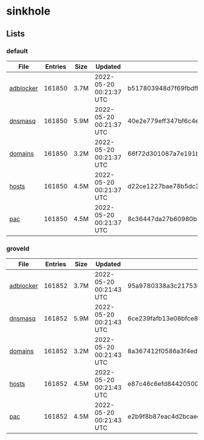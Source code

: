 # sinkhole

## Lists

### default

|File|Entries|Size|Updated|Hash|
|-|-|-|-|-|
|[adblocker](https://raw.githubusercontent.com/groveld/sinkhole/lists/default/adblocker.txt)|161850|3.7M|2022-05-20 00:21:37 UTC|b517803948d7f69fbdff18ecda8245ed8519a84faeeb30386f9fd89aa00da45f|
|[dnsmasq](https://raw.githubusercontent.com/groveld/sinkhole/lists/default/dnsmasq.txt)|161850|5.9M|2022-05-20 00:21:37 UTC|40e2e779eff347bf6c4ed42112825574fd72aee6aad9de4f9b815964d0673147|
|[domains](https://raw.githubusercontent.com/groveld/sinkhole/lists/default/domains.txt)|161850|3.2M|2022-05-20 00:21:37 UTC|66f72d301087a7e191bfe6503bb87335902b725509646c884d8867db66f8ffe7|
|[hosts](https://raw.githubusercontent.com/groveld/sinkhole/lists/default/hosts.txt)|161850|4.5M|2022-05-20 00:21:37 UTC|d22ce1227bae78b5dc32f1332ccbe35ea0cebcbe535750eead47c76c37522022|
|[pac](https://raw.githubusercontent.com/groveld/sinkhole/lists/default/pac.txt)|161850|4.5M|2022-05-20 00:21:37 UTC|8c36447da27b60980b31d353977fee1646afde52dd033967d023e0b9c3a24488|

### groveld

|File|Entries|Size|Updated|Hash|
|-|-|-|-|-|
|[adblocker](https://raw.githubusercontent.com/groveld/sinkhole/lists/groveld/adblocker.txt)|161852|3.7M|2022-05-20 00:21:43 UTC|95a9780338a3c2175300f8714f58feba01493e26e0338db9c667e1dce31449ab|
|[dnsmasq](https://raw.githubusercontent.com/groveld/sinkhole/lists/groveld/dnsmasq.txt)|161852|5.9M|2022-05-20 00:21:43 UTC|6ce239fafb13e08bfce87e264a286a10f76c866aa380e4590f6aafd452c6f1b7|
|[domains](https://raw.githubusercontent.com/groveld/sinkhole/lists/groveld/domains.txt)|161852|3.2M|2022-05-20 00:21:43 UTC|8a367412f0586a3f4edbb6e793f8e45d57bb867b69ab34e9fb0c3f7cf04e6ffc|
|[hosts](https://raw.githubusercontent.com/groveld/sinkhole/lists/groveld/hosts.txt)|161852|4.5M|2022-05-20 00:21:43 UTC|e87c46c6efd8442050086b8f81661fa9ddd670765b8a554bb583d7ea1b729296|
|[pac](https://raw.githubusercontent.com/groveld/sinkhole/lists/groveld/pac.txt)|161852|4.5M|2022-05-20 00:21:43 UTC|e2b9f8b87eac4d2bcaecabc2b3b431fae30701468bab9378cd45aed03f855328|

